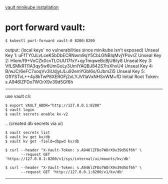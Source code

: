 [vault minikube installation](
    https://github.com/avielb/advanced-devops/blob/master/devsecops/vault/00.chart_installation.txt
)
# port forward vault:
```
$ kubectl port-forward vault-0 8200:8200
```
output: (local keys' no vulnerabilities since minikube isn't exposed)
Unseal Key 1: uFfTY0JLvLceK5bDbECRNwm9qY5CbLGNBIqMvjYPovrZ
Unseal Key 2: HIom/f9+VoCZk0cvTLOUU17fxY+qyTmqweBcBjU8ily8
Unseal Key 3: VfLSMkR111A3qy5w6UmGoLy3UmlYAQBJ842S7rsXhxU4
Unseal Key 4: B/wJC/6eFC7xoqVv3lUdjyIJLu92emYGbI6s/GJbmZi5
Unseal Key 5: GftYSTvL++4y8kTwP8XEROFj2xLYJVI1aVxNHSvWM+fD
Initial Root Token: s.A946lZFDo7WOrX9v39d5Gf6h
- - - 
use vault cli: 
```
$ export VAULT_ADDR="http://127.0.0.1:8200"
$ vault login
$ vault secrets enable kv-v2
```

..
(created db secrets via ui)
```
$ vault secrets list
$ vault kv get kv/db
$ vault kv get -field=dbpwd kv/db

$ curl --header "X-Vault-Token: s.A946lZFDo7WOrX9v39d5Gf6h" \
       --request GET 'https://127.0.0.1:8200/v1/sys/internal/ui/mounts/kv/db' 

$ curl --header "X-Vault-Token: s.A946lZFDo7WOrX9v39d5Gf6h" \
       --request GET 'http://127.0.0.1:8200/v1/kv/db'
```
- - -
